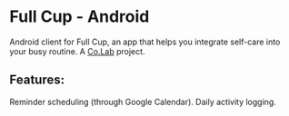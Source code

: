 # Full Cup - Android

Android client for Full Cup, an app that helps you integrate self-care into your busy routine. A [Co.Lab](https://joincolab.io) project.

## Features:
Reminder scheduling (through Google Calendar).
Daily activity logging.
